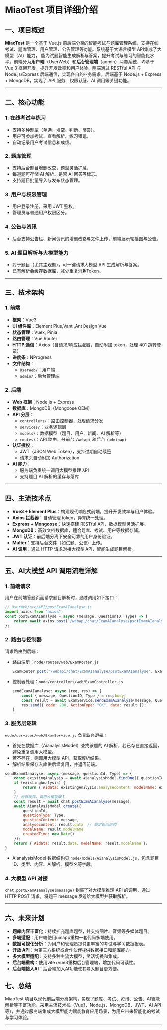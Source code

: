 # MiaoTest 项目详细介绍

## 一、项目概述

**MiaoTest** 是一个基于 Vue.js 前后端分离的智能考试与题库管理系统，支持在线考试、题库管理、用户管理、公告管理等功能。系统基于大语言模型 API集成了大模型（AI）能力， 能为试题智能生成解析与答案，提升考试与练习的智能化水平。前端分为**用户端**（UserWeb）和**后台管理端**（admin）两套系统，均基于 Vue 3 框架开发，提升开发效率和用户体验。两端通过 RESTful API 与 Node.js/Express 后端通信，实现各自的业务需求。后端基于 Node.js + Express + MongoDB，实现了 API 服务、权限认证、AI 调用等关键功能。

---

## 二、核心功能

### 1. 在线考试与练习
- 支持多种题型（单选、填空、判断、简答）。
- 用户可参加考试、查看解析、练习错题。
- 自动记录用户考试信息和成绩。

### 2. 题库管理
- 支持后台题目增删改查，题型灵活扩展。
- 每道题可存储 AI 解析、是否 AI 回答等标志。
- 支持题目批量导入与发布状态管理。

### 3. 用户与权限管理
- 用户登录注册，采用 JWT 鉴权。
- 管理员与普通用户权限区分。

### 4. 公告与资讯
- 后台支持公告栏、新闻资讯的增删改查与文件上传，前端展示轮播图与公告。

### 5. AI 题目解析与大模型能力
- 对于题目（尤其主观题），可一键请求大模型 API 生成解析与答案。
- 已有解析会缓存数据库，减少重复消耗Token。

---

## 三、技术架构
### 1. 前端

- **框架**：Vue3
- **UI 组件库**：Element Plus,Vant ,Ant Design Vue
- **状态管理**：Vuex, Pinia
- **路由管理**：Vue Router
- **HTTP 通信**：Axios（含请求/响应拦截器，自动附加 token，处理 401 跳转登录）
- **进度条**：NProgress
- **文件结构**：
  - `UserWeb/`：用户端
  - `admin/`：后台管理端



### 2. 后端

- **Web 框架**：Node.js + Express
- **数据库**：MongoDB（Mongoose ODM）
- **API 分层**：
  - `controllers/`：路由控制器，处理请求分发
  - `services/`：业务逻辑层
  - `models/`：数据模型（题目、用户、新闻、AI 解析等）
  - `routes/`：API 路由，分前台 `/webapi` 和后台 `/adminapi`
- **认证授权**：
  - JWT（JSON Web Token），支持过期自动续签
  - 请求头自动附加 Authorization
- **AI 能力**：
  - 服务端负责统一调用大模型推理 API
  - 支持题目 AI 解析的缓存与落库

---

## 四、主流技术点

- **Vue3 + Element Plus**：构建现代响应式前端，提升开发效率与用户体验。
- **Axios 拦截器**：自动管理 token，异常统一处理。
- **Express + Mongoose**：快速搭建 RESTful API，数据模型灵活扩展。
- **MongoDB**：高效文档数据库，适合题库、考试、用户等数据存储。
- **JWT 认证**：前后端分离下安全可靠的用户身份验证。
- **Multer**：支持后台文件（如试题、公告）上传。
- **AI 调用**：通过 HTTP 请求对接大模型 API，智能生成题目解析。

---

## 五、AI大模型 API 调用流程详解

### 1. 前端请求

用户在前端答题页面请求题目解析时，通过调用如下接口：

```javascript
// UserWeb/src/API/postExamAIanalyse.js
import axios from "axios";
const postExamAIanalyse = async (message, QuestionID, Type) => {
    return await axios.post('/webapi/chat/ExamAIanalyse/psotExamAIanalyse', { message, QuestionID, Type });
};
```

### 2. 路由与控制器

请求路由到后端：

- 路由注册：`node/routes/web/ExamRouter.js`
  ```js
  ExamRouter.post("/webapi/chat/ExamAIanalyse/psotExamAIanalyse", ExamController.sendExamAIanalyse)
  ```
- 控制器处理：`node/controllers/web/ExamController.js`
  ```js
  sendExamAIanalyse: async (req, res) => {
      const { message, QuestionID, Type } = req.body;
      const result = await ExamService.sendExamAIanalyse(message, QuestionID, Type);
      res.send({ code: 200, ActionType: "OK", data: result });
  }
  ```

### 3. 服务层逻辑

`node/services/web/ExamService.js` 负责业务逻辑：

- 首先在数据库（AianalysisModel）查找该题的 AI 解析，若已存在直接返回，避免重复调用大模型。
- 若不存在，则调用大模型 API，获取解析结果。
- 解析结果保存入库供后续复用，并返回前端。

```js
sendExamAIanalyse: async (message, questionId, Type) => { 
    const existingAnalysis = await AianalysisModel.findOne({ questionId });
    if (existingAnalysis) {
        return { Aidata: existingAnalysis.analysecontent, modelName: existingAnalysis.modelName };
    }
    // 没有缓存，调用大模型API
    const result = await chat.postExamAIanalyse(message);
    await AianalysisModel.create({
        questionId,
        questionType: Type,
        questionContent: message,
        analysecontent: result.data, // 假定返回结构
        modelName: result.modelName,
        createdTime: new Date()
    });
    return { Aidata: result.data, modelName: result.modelName };
}
```
- AianalysisModel 数据结构见 `node/models/AianalysisModel.js`，包含题目ID、类型、内容、AI解析、模型名等字段。

### 4. 大模型 API 对接

`chat.postExamAIanalyse(message)` 封装了对大模型推理 API 的调用，通过 HTTP POST 请求，将题干 message 发送给大模型并获取解析。

---
## 六、未来计划

- **题库内容丰富化**：持续扩充题库题型，并支持图片、音频等多媒体题目。
- **多端适配**：用户端使用uinapp重构一套代码多端使用。
- **数据可视化分析**：为用户和管理员提供更丰富的考试与学习数据报表。
- **开放 API**：为第三方系统或合作伙伴提供数据接口和题库能力。
- **多大模型适配**：支持多种主流大模型，灵活切换和集成。
- **后台端重构**：使用vite+vue3重构后台管理端，增加代码可读性。
- **后台端接入AI**：后台端加入AI功能使其导入题目更方便。

## 七、总结

MiaoTest 项目以现代前后端分离架构，实现了题库、考试、资讯、公告、AI智能解析等丰富功能，采用主流技术栈（Vue3、Node.js、MongoDB、JWT、AI API 等），并通过服务端集成大模型能力赋能教育应用场景，为用户带来智能化的考试与学习体验。

---
